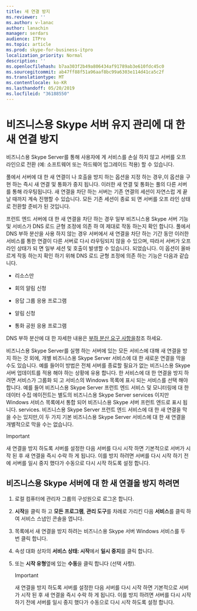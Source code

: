 ```yaml
---
title: 새 연결 방지
ms.reviewer: ''
ms.author: v-lanac
author: lanachin
manager: serdars
audience: ITPro
ms.topic: article
ms.prod: skype-for-business-itpro
localization_priority: Normal
description: ''
ms.openlocfilehash: b7aa303f2b49a806434af91789ab3e610fdc45c0
ms.sourcegitcommit: ab47ff88f51a96aaf8bc99a6303e114d41ca5c2f
ms.translationtype: MT
ms.contentlocale: ko-KR
ms.lasthandoff: 05/20/2019
ms.locfileid: "36188550"
---
```

# <a name="preventing-new-connections-to-skype-for-business-server-for-server-maintenance"></a>비즈니스용 Skype 서버 유지 관리에 대 한 새 연결 방지


비즈니스용 Skype Server를 통해 사용자에 게 서비스를 손실 하지 않고 서버를 오프 라인으로 전환 (예: 소프트웨어 또는 하드웨어 업그레이드 적용) 할 수 있습니다.

풀에서 서버에 대 한 새 연결이 나 호출을 방지 하는 옵션을 지정 하는 경우,이 옵션을 구현 하는 즉시 새 연결 및 통화가 중지 됩니다. 이러한 새 연결 및 통화는 풀의 다른 서버를 통해 라우팅됩니다. 새 연결을 차단 하는 서버는 기존 연결의 세션이 자연스럽 게 끝날 때까지 계속 진행할 수 있습니다. 모든 기존 세션이 종료 되 면 서버를 오프 라인 상태로 전환할 준비가 된 것입니다.

프런트 엔드 서버에 대 한 새 연결을 차단 하는 경우 일부 비즈니스용 Skype 서버 기능 및 서비스가 DNS 로드 균형 조정에 의존 하 여 제대로 작동 하는지 확인 합니다. 풀에서 DNS 부하 분산을 사용 하지 않는 경우 서버에서 새 연결을 차단 하는 기간 동안 이러한 서비스를 통한 연결이 다른 서버로 다시 라우팅되지 않을 수 있으며, 따라서 서버가 오프 라인 상태가 되 면 일부 세션 및 호출이 발생할 수 있습니다. 되었습니다. 이 옵션이 올바르게 작동 하는지 확인 하기 위해 DNS 로드 균형 조정에 의존 하는 기능은 다음과 같습니다.

  - 리소스만

  - 회의 알림 신청

  - 응답 그룹 응용 프로그램

  - 알림 신청

  - 통화 공원 응용 프로그램

DNS 부하 분산에 대 한 자세한 내용은 [부하 분산 요구 사항을](../../plan-your-deployment/network-requirements/load-balancing.md)참조 하세요.

비즈니스용 Skype Server를 실행 하는 서버에 있는 모든 서비스에 대해 새 연결을 방지 하는 것 외에, 개별 비즈니스용 Skype Server 서비스에 대 한 새로운 연결을 막을 수도 있습니다. 예를 들어이 방법은 전체 서버를 종료할 필요가 없는 비즈니스용 Skype 서버 업데이트를 적용 해야 하는 상황에 유용 합니다. 한 서비스에 대 한 연결을 방지 하려면 서비스가 그룹화 되 고 서비스의 Windows 목록에 표시 되는 서비스를 선택 해야 합니다. 예를 들어 비즈니스용 Skype Server 프런트 엔드 서비스 및 모니터링에 대 한 데이터 수집 에이전트는 별도의 비즈니스용 Skype Server services 이지만 Windows 서비스 목록에서 통합 되어 비즈니스용 Skype 서버 프런트 엔드로 표시 됩니다. services. 비즈니스용 Skype Server 프런트 엔드 서비스에 대 한 새 연결을 막을 수는 있지만,이 두 가지 기본 비즈니스용 Skype Server 서비스에 대 한 새 연결을 개별적으로 막을 수는 없습니다.

> [!IMPORTANT]
> 새 연결을 방지 하도록 서버를 설정한 다음 서버를 다시 시작 하면 기본적으로 서버가 시작 된 후 새 연결을 즉시 수락 하 게 됩니다. 이를 방지 하려면 서버를 다시 시작 하기 전에 서버를 일시 중지 했다가 수동으로 다시 시작 하도록 설정 합니다.

## <a name="to-prevent-new-connections-to-skype-for-business-server"></a>비즈니스용 Skype 서버에 대 한 새 연결을 방지 하려면

1.  로컬 컴퓨터에 관리자 그룹의 구성원으로 로그온 합니다.

2.  **시작**을 클릭 하 고 **모든 프로그램**, **관리 도구**를 차례로 가리킨 다음 **서비스**를 클릭 하 여 서비스 스냅인 콘솔을 엽니다.

3.  목록에서 새 연결을 방지 하려는 비즈니스용 Skype 서버 Windows 서비스를 두 번 클릭 합니다.

4.  속성 대화 상자의 **서비스 상태: 시작**에서 **일시 중지**를 클릭 합니다.

5.  또는 **시작 유형**옆에 있는 **수동**을 클릭 합니다 (선택 사항).
    
    > [!IMPORTANT]
    > 새 연결을 방지 하도록 서버를 설정한 다음 서버를 다시 시작 하면 기본적으로 서버가 시작 된 후 새 연결을 즉시 수락 하 게 됩니다. 이를 방지 하려면 서버를 다시 시작 하기 전에 서버를 일시 중지 했다가 수동으로 다시 시작 하도록 설정 합니다.
